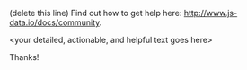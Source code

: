 (delete this line) Find out how to get help here: http://www.js-data.io/docs/community.

<your detailed, actionable, and helpful text goes here>

Thanks!
